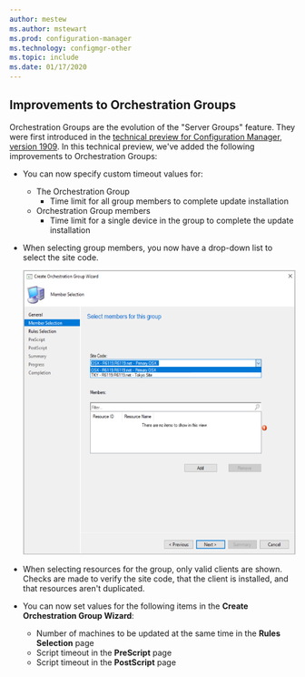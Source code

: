 ```yaml
---
author: mestew
ms.author: mstewart
ms.prod: configuration-manager
ms.technology: configmgr-other
ms.topic: include
ms.date: 01/17/2020
---
```


## <a name="bkmk_orch"></a> Improvements to Orchestration Groups
<!--3098816-->

Orchestration Groups are the evolution of the "Server Groups" feature. They were first introduced in the [technical preview for Configuration Manager, version 1909](/configmgr/core/get-started/2019/technical-preview-1909). In this technical preview, we've added the following improvements to Orchestration Groups:

- You can now specify custom timeout values for:
  - The Orchestration Group
    - Time limit for all group members to complete update installation
   - Orchestration Group members
     - Time limit for a single device in the group to complete the update installation

- When selecting group members, you now have a drop-down list to select the site code.

   ![Select site code when choosing members for Orchestration Groups](../../media/3098816-orchestration-groups-site-code.png)

- When selecting resources for the group, only valid clients are shown. Checks are made to verify the site code, that the client is installed, and that resources aren't duplicated.

- You can now set values for the following items in the **Create Orchestration Group Wizard**:
    - Number of machines to be updated at the same time in the **Rules Selection** page
    - Script timeout in the **PreScript** page
    - Script timeout in the **PostScript** page





